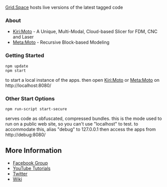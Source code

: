 [Grid.Space](https://grid.space) hosts live versions of the latest tagged code

### About

* [Kiri:Moto](https://grid.space/kiri) - A Unique, Multi-Modal, Cloud-based Slicer for FDM, CNC and Laser
* [Meta:Moto](https://grid.space/meta) - Recursive Block-based Modeling

### Getting Started

```
npm update
npm start
```

to start a local instance of the apps. then open
[Kiri:Moto](http://localhost:8080/kiri) or
[Meta:Moto](http://localhost:8080/meta) on http://localhost:8080/

### Other Start Options

```
npm run-script start-secure
```
serves code as obfuscated, compressed bundles. this is the mode used to run on a public
web site, so you can't use "localhost" to test. to accommodate this, alias "debug" to 127.0.0.1
then access the apps from http://debug:8080/

## More Information

* [Facebook Group](https://www.facebook.com/groups/kirimoto/)
* [YouTube Tutorials](https://www.youtube.com/c/gridspace)
* [Twitter](https://twitter.com/grid_space_3d)
* [Wiki](https://github.com/GridSpace/grid-apps/wiki)
